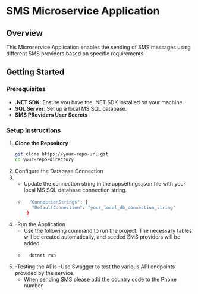 # SMS Microservice Application

## Overview
This Microservice Application enables the sending of SMS messages using different SMS providers based on specific requirements.

## Getting Started

### Prerequisites
- **.NET SDK**: Ensure you have the .NET SDK installed on your machine.
- **SQL Server**: Set up a local MS SQL database.
- **SMS PRoviders User Secrets**

### Setup Instructions

1. **Clone the Repository**
   ```bash
   git clone https://your-repo-url.git
   cd your-repo-directory
2. Configure the Database Connection
3. - Update the connection string in the appsettings.json file with your local MS SQL database connection string.
   - ```bash
       "ConnectionStrings": {
        "DefaultConnection": "your_local_db_connection_string"
      }
4. -Run the Application
   - Use the following command to run the project. The necessary tables will be created automatically, and seeded SMS providers will be added.
   - ```bash
       dotnet run
5. -Testing the APIs
   -Use Swagger to test the various API endpoints provided by the service.
   - When sending SMS please add the country code to the Phone number

